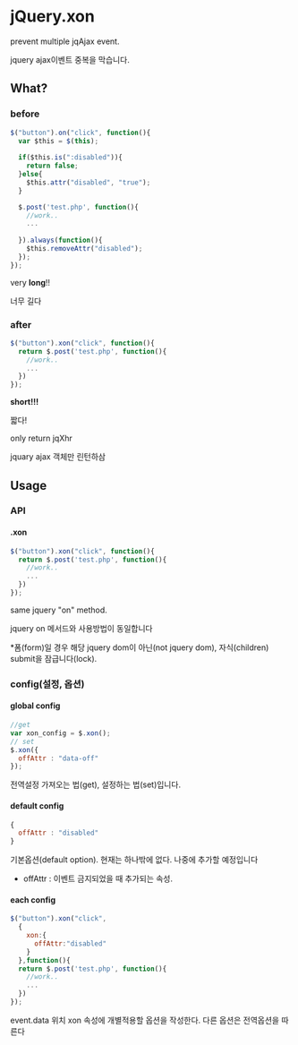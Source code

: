 # jQuery.xon
prevent multiple jqAjax event.

jquery ajax이벤트 중복을 막습니다.

##  What?
### before
```js
$("button").on("click", function(){
  var $this = $(this);
  
  if($this.is(":disabled")){
    return false;
  }else{
    $this.attr("disabled", "true");
  }

  $.post('test.php', function(){
    //work..
    ...
    
  }).always(function(){
    $this.removeAttr("disabled");
  });
});
```

very **long**!!

너무 길다

### after
```js
$("button").xon("click", function(){
  return $.post('test.php', function(){
    //work..
    ...
  })
});
```
**short!!!**

짧다!

only return jqXhr

jquary ajax 객체만 린턴하삼

## Usage
### API
#### .xon
```js
$("button").xon("click", function(){
  return $.post('test.php', function(){
    //work..
    ...
  })
});
```
same jquery "on" method.

jquery on 메서드와 사용방법이 동일합니다

*폼(form)일 경우 해당 jquery dom이 아닌(not jquery dom), 자식(children) submit을 잠급니다(lock).

### config(설정, 옵션)

#### global config
```js
//get
var xon_config = $.xon();
// set
$.xon({
  offAttr : "data-off"
});
```
전역설정 가져오는 법(get), 설정하는 법(set)입니다.

#### default config
```js
{
  offAttr : "disabled"
}
```
기본옵션(default option). 현재는 하나밖에 없다. 나중에 추가할 예정입니다
- offAttr : 이벤트 금지되었을 때 추가되는 속성.

#### each config
```js
$("button").xon("click", 
  {
    xon:{
      offAttr:"disabled"
    }
  },function(){
  return $.post('test.php', function(){
    //work..
    ...
  })
});
```
event.data 위치 xon 속성에 개별적용할 옵션을 작성한다. 다른 옵션은 전역옵션을 따른다






